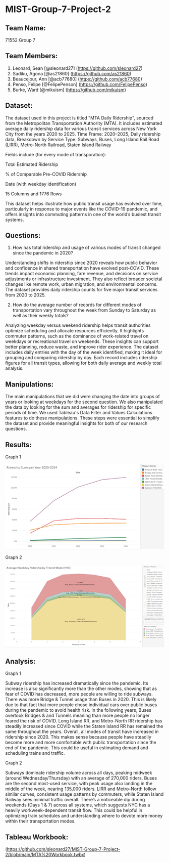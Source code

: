 # MIST-Group-7-Project-2

## Team Name:
71552 Group 7

## Team Members:
1. Leonard, Sean [@sleonard27] (https://github.com/sleonard27)
2. Sadiku, Agona [@as21860] (https://github.com/as21860)
3. Beaucejour, Ann [@acb77680] (https://github.com/acb77680)
4. Penso, Felipe [@FelipePenson] (https://github.com/FelipePenso)
5. Burke, Ward [@mikuism] (https://github.com/mikuism)

## Dataset:

The dataset used in this project is titled "MTA Daily Ridership", sourced from the Metropolitan Transportation Authority (MTA). It includes estimated average daily ridership data for various transit services across New York City from the years 2020 to 2025. Time Frame: 2020–2025, Daily ridership data, Breakdown by Service Type: Subways, Buses, Long Island Rail Road (LIRR), Metro-North Railroad, Staten Island Railway

Fields include (for every mode of transporation):

Total Estimated Ridership

% of Comparable Pre-COVID Ridership

Date (with weekday identification)

15 Columns and 1776 Rows

This dataset helps illustrate how public transit usage has evolved over time, particularly in response to major events like the COVID-19 pandemic, and offers insights into commuting patterns in one of the world’s busiest transit systems.



## Questions:

1. How has total ridership and usage of various modes of transit changed since the pandemic in 2020?

Understanding shifts in ridership since 2020 reveals how public behavior and confidence in shared transportation have evolved post-COVID. These trends impact economic planning,
fare revenue, and decisions on service adjustments or infrastructure investment. They also reflect broader societal changes like remote work, urban migration, and environmental
concerns. The dataset provides daily ridership counts for five major transit services from 2020 to 2025. 

2. How do the average number of records for different modes of transportation vary throughout the week from Sunday to Saturday as well as their weekly totals?

Analyzing weekday versus weekend ridership helps transit authorities optimize scheduling and allocate resources efficiently. It highlights commuter patterns, such as the
dominance of work-related travel on weekdays or recreational travel on weekends. These insights can support better planning, reduce waste, and improve rider experience. The
dataset includes daily entries with the day of the week identified, making it ideal for grouping and comparing ridership by day. Each record includes ridership figures for all
transit types, allowing for both daily average and weekly total analysis.

## Manipulations:

The main manipulations that we did were changing the date into groups of years or looking at weekdays for the second question. We also manipulated the data by looking for the sum and averages for ridership for specific periods of time. We used Tableau's Data Filter and Values Calculations features to do these manipulations. These steps were essential to simplify the dataset and provide meaningful insights for both of our research questions.

## Results:

Graph 1

![Results1](https://github.com/sleonard27/MIST-Group-7-Project-2/blob/main/Picture1.0.png)



Graph 2

![Results2](https://github.com/sleonard27/MIST-Group-7-Project-2/blob/main/Picture2.png)

## Analysis:

Graph 1

Subway ridership has increased dramatically since the pandemic. Its increase is also significantly more than the other modes, showing that as fear of COVID has decreased, more people are willing to ride subways. There was more Bridge & Tunnel usage than Buses in 2020. This is likely due to that fact that more people chose individual cars over public buses during the pandemic to avoid health risk. In the following years, Buses overtook Bridges & and Tunnels meaning than more people no longer feared the risk of COVID. Long Island RR, and Metro-North RR ridership has steadily increased since COVID while the Staten Island RR has remained the same throughout the years. Overall, all modes of transit have increased in ridership since 2020. This makes sense because people have steadily become more and more comfortable with public transportation since the end of the pandemic.
This could be useful in estimating demand and scheduling trains and traffic. 


Graph 2

Subways dominate ridership volume across all days, peaking midweek (around Wednesday/Thursday) with an average of 270,000 riders. Buses are the second most-used service, with peak usage also landing in the middle of the week, nearing 135,000 riders. LIRR and Metro-North follow similar curves, consistent usage patterns by commuters, while Staten Island Railway sees minimal traffic overall. There’s a noticeable dip during weekends (Days 1 & 7) across all systems, which suggests NYC has a heavily workweek-dependent transit flow. This could be helpful in optimizing train schedules and understanding where to devote more money within their transportation modes.


## Tableau Workbook:

(https://github.com/sleonard27/MIST-Group-7-Project-2/blob/main/MTA%20Workbook.twbx)

